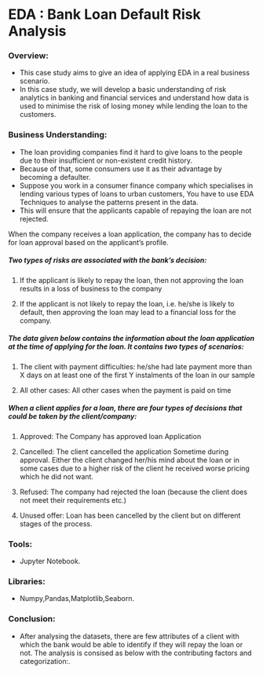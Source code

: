 # EDA : Bank Loan Default Risk Analysis

### Overview:
- This case study aims to give an idea of applying EDA in a real business scenario.
- In this case study, we will develop a basic understanding of risk analytics in banking and financial services and understand how data is used to minimise the risk of losing money while lending the loan to the customers.
    
### Business Understanding:
-  The loan providing companies find it hard to give loans to the people due to their insufficient or non-existent credit history.
-  Because of that, some consumers use it as their advantage by becoming a defaulter.
-  Suppose you work in a consumer finance company which specialises in lending various types of loans to urban customers, You have to use EDA Techniques to analyse the patterns present in the data.
-  This will ensure that the applicants capable of repaying the loan are not rejected.

When the company receives a loan application, the company has to decide for loan approval based on the applicant’s profile.

##### Two types of risks are associated with the bank’s decision:
  1. If the applicant is likely to repay the loan, then not approving the loan results in a loss of business to the company

  2. If the applicant is not likely to repay the loan, i.e. he/she is likely to default, then approving the loan may lead to a financial loss for the company.

##### The data given below contains the information about the loan application at the time of applying for the loan. It contains two types of scenarios:

  1. The client with payment difficulties: he/she had late payment more than X days on at least one of the first Y instalments of the loan in our sample

  2. All other cases: All other cases when the payment is paid on time

##### When a client applies for a loan, there are four types of decisions that could be taken by the client/company:

  1. Approved: The Company has approved loan Application

  2. Cancelled: The client cancelled the application Sometime during approval. Either the client changed her/his mind about the loan or in some cases due to a higher
     risk of the client he received worse pricing which he did not want.

  3. Refused: The company had rejected the loan (because the client does not meet their requirements etc.)

  4. Unused offer: Loan has been cancelled by the client but on different stages of the process.

### Tools:
  -  Jupyter Notebook.
### Libraries:
  - Numpy,Pandas,Matplotlib,Seaborn.
    
### Conclusion:
  - After analysing the datasets, there are few attributes of a client with which the bank would be able to identify if they will repay the loan or not. The analysis is consised as below with the contributing factors and categorization:.
